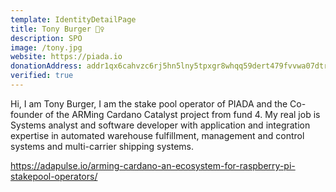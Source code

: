 ```yaml
---
template: IdentityDetailPage
title: Tony Burger 🚵‍♀️
description: SPO
image: /tony.jpg
website: https://piada.io
donationAddress: addr1qx6cahvzc6rj5hn5lny5tpxgr8whqq59dert479fvvwa07dtrgnlfn9pu402t5dcknp56ajc5tk6sawp65mfpqu570psq74738
verified: true
---
```


Hi, I am Tony Burger, I am the stake pool operator of PIADA and the Co-founder of the ARMing Cardano Catalyst project from fund 4. My real job is Systems analyst and software developer with application and integration expertise in automated warehouse fulfillment, management and control systems and multi-carrier shipping systems.

<YoutubeVideo url="https://www.youtube.com/watch?v=Py3Xy3ScVas" description="ARMing Cardano" />

https://adapulse.io/arming-cardano-an-ecosystem-for-raspberry-pi-stakepool-operators/